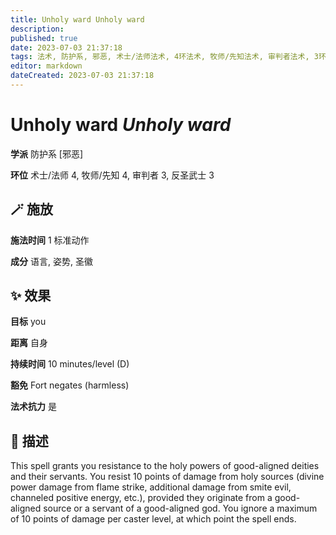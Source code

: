 ```yaml
---
title: Unholy ward Unholy ward
description: 
published: true
date: 2023-07-03 21:37:18
tags: 法术, 防护系, 邪恶, 术士/法师法术, 4环法术, 牧师/先知法术, 审判者法术, 3环法术, 反圣武士法术
editor: markdown
dateCreated: 2023-07-03 21:37:18
---
```


# **Unholy ward** *Unholy ward*

**学派** 防护系 \[邪恶\] 

**环位** 术士/法师 4, 牧师/先知 4, 审判者 3, 反圣武士 3

## 🪄 施放

**施法时间** 1 标准动作

**成分** 语言, 姿势, 圣徽

## ✨ 效果 

**目标** you 

**距离** 自身  

**持续时间** 10 minutes/level (D) 

**豁免** Fort negates (harmless)

**法术抗力** 是

## 📖 描述

This spell grants you resistance to the holy powers of good-aligned deities and their servants. You resist 10 points of damage from holy sources (divine power damage from flame strike, additional damage from smite evil, channeled positive energy, etc.), provided they originate from a good-aligned source or a servant of a good-aligned god. You ignore a maximum of 10 points of damage per caster level, at which point the spell ends.
    